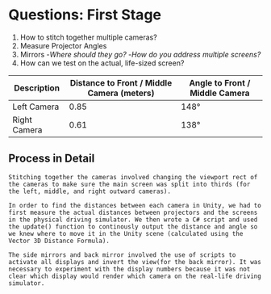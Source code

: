 # Questions: First Stage

1. How to stitch together multiple cameras?
2. Measure Projector Angles
3. Mirrors
	-*Where should they go?*
	-*How do you address multiple screens?*
4. How can we test on the actual, life-sized screen?

| Description | Distance to Front / Middle Camera (meters) | Angle to Front / Middle Camera 
| ----------- | ----------- | ----------- |
| Left Camera | 0.85 | 148° |
| Right Camera | 0.61 | 138° |

## Process in Detail

	Stitching together the cameras involved changing the viewport rect of the cameras to make sure the main screen was split into thirds (for the left, middle, and right outward cameras).

	In order to find the distances between each camera in Unity, we had to first measure the actual distances between projectors and the screens in the physical driving simulator. We then wrote a C# script and used the update() function to continously output the distance and angle so we knew where to move it in the Unity scene (calculated using the Vector 3D Distance Formula).

	The side mirrors and back mirror involved the use of scripts to activate all displays and invert the view(for the back mirror). It was necessary to experiment with the display numbers because it was not clear which display would render which camera on the real-life driving simulator.

